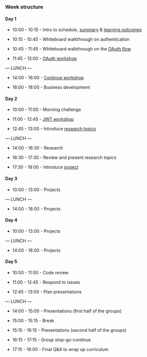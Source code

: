 ### Week structure

#### Day 1

+ 10:00 - 10:15 - Intro to schedule, [summary](../summary.md) & [learning outcomes](../learning-outcomes.md)

+ 10:15 - 10:45 - Whiteboard walkthrough on authentication

+ 10:45 - 11:45 - Whiteboard walkthrough on the [OAuth flow](../oauth-flow.png)

+ 11:45 - 13:00 - [OAuth workshop](https://github.com/foundersandcoders/oauth)

— LUNCH —

+ 14:00 - 16:00 - [Continue workshop](https://github.com/foundersandcoders/oauth)

+ 16:00 - 18:00 - Business development

#### Day 2

+ 10:00 - 11:00 - Morning challenge

+ 11:00 - 12:45 - [JWT workshop](https://github.com/denesnori/fac10_jwt_workshop)

- 12:45 - 13:00 - Introduce [research topics](./research-afternoon.md)

— LUNCH —

- 14:00 - 16:30 - Research

- 16:30 - 17:30 - Review and present research topics

- 17:30 - 18:00 - Introduce [project](../project.md)

#### Day 3

+ 10:00 - 13:00 - Projects

— LUNCH —

+ 14:00 - 18:00 - Projects

#### Day 4

+ 10:00 - 13:00 - Projects

— LUNCH —

+ 14:00 - 18:00 - Projects

#### Day 5
+ 10:00 - 11:00 - Code review

+ 11:00 - 12:45 - Respond to issues

+ 12:45 - 13:00 - Plan presentations

— LUNCH —

+ 14:00 - 15:00 - Presentations (first half of the groups)

+ 15:00 - 15:15 - Break

+ 15:15 - 16:15 - Presentations (second half of the groups)

+ 16:15 - 17:15 - Group stop-go-continue

+ 17:15 - 18:00 - Final Q&A to wrap up curriculum
